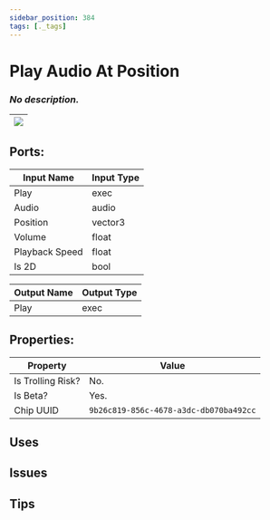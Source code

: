 ```yaml
---
sidebar_position: 384
tags: [._tags]
---
```


# Play Audio At Position


### *No description.*

| ![](https://images-ext-2.discordapp.net/external/MPmIaQzlEPmgGWlgi-WxBBXt0Bjv_zWPkg1y1f_sy3s/https/www.recroomcircuits.com/image/circuit/absolute-value?width=206&height=108) |
|-----|

## Ports:

| Input Name | Input Type |
|-----------|-----------|
| Play | exec |
| Audio | audio |
| Position | vector3 |
| Volume | float |
| Playback Speed | float |
| Is 2D | bool |

| Output Name | Output Type |
|-----------|-----------|
| Play | exec |

## Properties:

| Property  | Value |
|-------------------|-----------|
| Is Trolling Risk? | No. |
| Is Beta? | Yes. |
| Chip UUID | `9b26c819-856c-4678-a3dc-db070ba492cc` |

## Uses

## Issues

## Tips